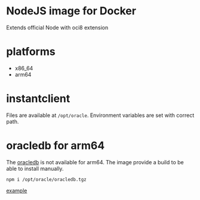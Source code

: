 # NodeJS image for Docker
Extends official Node with oci8 extension

# platforms
- x86_64
- arm64

# instantclient
Files are available at `/opt/oracle`. Environment variables are set with correct path.

# oracledb for arm64
The [oracledb](https://www.npmjs.com/package/oracledb) is not available for arm64. The image provide a build to be able to install manually.

```
npm i /opt/oracle/oracledb.tgz
```

[example](./oracle_client/example)
